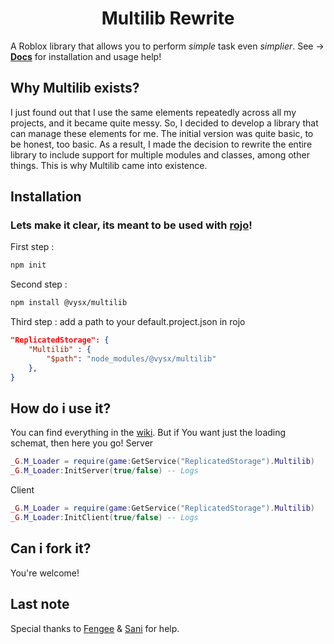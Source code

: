 <div align="center">
  <h1>
    Multilib Rewrite
  </h1>
</div>

A Roblox library that allows you to perform *simple* task even *simplier*. See ->
[**Docs**](https://github.com/opkvysxct/Multilib-Rewrite/wiki/Multilib-Wiki) for installation and usage help!

## Why Multilib exists?
I just found out that I use the same elements repeatedly across all my projects, and it became quite messy. So, I decided to develop a library that can manage these elements for me. The initial version was quite basic, to be honest, too basic. As a result, I made the decision to rewrite the entire library to include support for multiple modules and classes, among other things. This is why Multilib came into existence.

## Installation
### Lets make it clear, its meant to be used with [rojo](https://rojo.space/)!
First step :
```bash
npm init
```
Second step :
```bash
npm install @vysx/multilib
```
Third step :
add a path to your default.project.json in rojo
```json
"ReplicatedStorage": {
	"Multilib" : {
		"$path": "node_modules/@vysx/multilib"
	},
}
```

## How do i use it?
You can find everything in the [wiki](https://github.com/opkvysxct/Multilib-Rewrite/wiki/Multilib-Wiki).
But if You want just the loading schemat, then here you go!
Server
```lua
_G.M_Loader = require(game:GetService("ReplicatedStorage").Multilib)
_G.M_Loader:InitServer(true/false) -- Logs
```
Client
```lua
_G.M_Loader = require(game:GetService("ReplicatedStorage").Multilib)
_G.M_Loader:InitClient(true/false) -- Logs
```

## Can i fork it?
You're welcome!

## Last note
Special thanks to [Fengee](https://github.com/NiceAssasin123) & [Sani](https://github.com/AlwaysSunnySani) for help.
